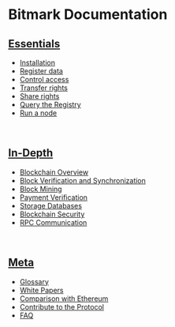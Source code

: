 
# Bitmark Documentation

## [Essentials](/pages/essentials/README.md)

* [Installation](/pages/essentials/installation.md)
* [Register data](/pages/essentials/register-data.md)
* [Control access](/pages/essentials/control-access.md)
* [Transfer rights](/pages/essentials/transfer-rights.md)
* [Share rights](/pages/essentials/share-rights.md)
* [Query the Registry](/pages/essentials/query-the-registry.md)
* [Run a node](/pages/essentials/run-a-node.md)

<br>

## [In-Depth](/pages/in-depth/README.md)

* [Blockchain Overview](/pages/in-depth/blockchain-overview.md)
* [Block Verification and Synchronization](/pages/in-depth/block-verification-and-synchronization.md)
* [Block Mining](/pages/in-depth/block-mining.md)
* [Payment Verification](/pages/in-depth/payment-verification.md)
* [Storage Databases](/pages/in-depth/storage-databases.md)
* [Blockchain Security](/pages/in-depth/blockchain-security.md)
* [RPC Communication](/pages/in-depth/rpc-communication.md)

<br>

## [Meta](/pages/meta/README.md)

* [Glossary](/pages/meta/glossary.md)
* [White Papers](/pages/meta/white-papers.md)
* [Comparison with Ethereum](/pages/meta/bitmark-eth-comparison.md)
* [Contribute to the Protocol](/pages/meta/contribute-to-the-protocol.md)
* [FAQ](/pages/meta/bitmark-protocol-faq.md)